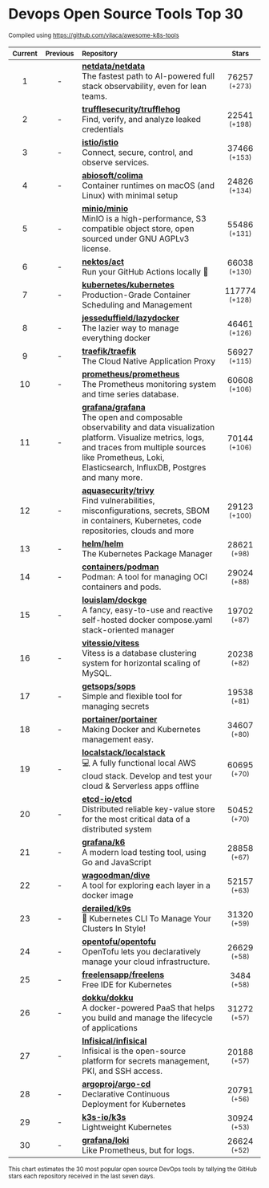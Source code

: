# Devops Open Source Tools Top 30
<sup>Compiled using https://github.com/vilaca/awesome-k8s-tools</sup>
<div align="center">

|<sub>Current</sub>|<sub>Previous</sub>|<sub>Repository</sub>|<sub>Stars</sub>|
|:---:|:---:|:---|:---:|
|1|-|[**netdata/netdata**](https://github.com/netdata/netdata)<br/>The fastest path to AI-powered full stack observability, even for lean teams.|76257 <sup>(+273)</sup>|
|2|-|[**trufflesecurity/trufflehog**](https://github.com/trufflesecurity/trufflehog)<br/>Find, verify, and analyze leaked credentials|22541 <sup>(+198)</sup>|
|3|-|[**istio/istio**](https://github.com/istio/istio)<br/>Connect, secure, control, and observe services.|37466 <sup>(+153)</sup>|
|4|-|[**abiosoft/colima**](https://github.com/abiosoft/colima)<br/>Container runtimes on macOS (and Linux) with minimal setup|24826 <sup>(+134)</sup>|
|5|-|[**minio/minio**](https://github.com/minio/minio)<br/>MinIO is a high-performance, S3 compatible object store, open sourced under GNU AGPLv3 license.|55486 <sup>(+131)</sup>|
|6|-|[**nektos/act**](https://github.com/nektos/act)<br/>Run your GitHub Actions locally 🚀|66038 <sup>(+130)</sup>|
|7|-|[**kubernetes/kubernetes**](https://github.com/kubernetes/kubernetes)<br/>Production-Grade Container Scheduling and Management|117774 <sup>(+128)</sup>|
|8|-|[**jesseduffield/lazydocker**](https://github.com/jesseduffield/lazydocker)<br/>The lazier way to manage everything docker|46461 <sup>(+126)</sup>|
|9|-|[**traefik/traefik**](https://github.com/traefik/traefik)<br/>The Cloud Native Application Proxy|56927 <sup>(+115)</sup>|
|10|-|[**prometheus/prometheus**](https://github.com/prometheus/prometheus)<br/>The Prometheus monitoring system and time series database.|60608 <sup>(+106)</sup>|
|11|-|[**grafana/grafana**](https://github.com/grafana/grafana)<br/>The open and composable observability and data visualization platform. Visualize metrics, logs, and traces from multiple sources like Prometheus, Loki, Elasticsearch, InfluxDB, Postgres and many more. |70144 <sup>(+106)</sup>|
|12|-|[**aquasecurity/trivy**](https://github.com/aquasecurity/trivy)<br/>Find vulnerabilities, misconfigurations, secrets, SBOM in containers, Kubernetes, code repositories, clouds and more|29123 <sup>(+100)</sup>|
|13|-|[**helm/helm**](https://github.com/helm/helm)<br/>The Kubernetes Package Manager|28621 <sup>(+98)</sup>|
|14|-|[**containers/podman**](https://github.com/containers/podman)<br/>Podman: A tool for managing OCI containers and pods.|29024 <sup>(+88)</sup>|
|15|-|[**louislam/dockge**](https://github.com/louislam/dockge)<br/>A fancy, easy-to-use and reactive self-hosted docker compose.yaml stack-oriented manager|19702 <sup>(+87)</sup>|
|16|-|[**vitessio/vitess**](https://github.com/vitessio/vitess)<br/>Vitess is a database clustering system for horizontal scaling of MySQL.|20238 <sup>(+82)</sup>|
|17|-|[**getsops/sops**](https://github.com/getsops/sops)<br/>Simple and flexible tool for managing secrets|19538 <sup>(+81)</sup>|
|18|-|[**portainer/portainer**](https://github.com/portainer/portainer)<br/>Making Docker and Kubernetes management easy.|34607 <sup>(+80)</sup>|
|19|-|[**localstack/localstack**](https://github.com/localstack/localstack)<br/>💻 A fully functional local AWS cloud stack. Develop and test your cloud & Serverless apps offline|60695 <sup>(+70)</sup>|
|20|-|[**etcd-io/etcd**](https://github.com/etcd-io/etcd)<br/>Distributed reliable key-value store for the most critical data of a distributed system|50452 <sup>(+70)</sup>|
|21|-|[**grafana/k6**](https://github.com/grafana/k6)<br/>A modern load testing tool, using Go and JavaScript|28858 <sup>(+67)</sup>|
|22|-|[**wagoodman/dive**](https://github.com/wagoodman/dive)<br/>A tool for exploring each layer in a docker image|52157 <sup>(+63)</sup>|
|23|-|[**derailed/k9s**](https://github.com/derailed/k9s)<br/>🐶 Kubernetes CLI To Manage Your Clusters In Style!|31320 <sup>(+59)</sup>|
|24|-|[**opentofu/opentofu**](https://github.com/opentofu/opentofu)<br/>OpenTofu lets you declaratively manage your cloud infrastructure.|26629 <sup>(+58)</sup>|
|25|-|[**freelensapp/freelens**](https://github.com/freelensapp/freelens)<br/>Free IDE for Kubernetes|3484 <sup>(+58)</sup>|
|26|-|[**dokku/dokku**](https://github.com/dokku/dokku)<br/>A docker-powered PaaS that helps you build and manage the lifecycle of applications|31272 <sup>(+57)</sup>|
|27|-|[**Infisical/infisical**](https://github.com/Infisical/infisical)<br/>Infisical is the open-source platform for secrets management, PKI, and SSH access.|20188 <sup>(+57)</sup>|
|28|-|[**argoproj/argo-cd**](https://github.com/argoproj/argo-cd)<br/>Declarative Continuous Deployment for Kubernetes|20791 <sup>(+56)</sup>|
|29|-|[**k3s-io/k3s**](https://github.com/k3s-io/k3s)<br/>Lightweight Kubernetes|30924 <sup>(+53)</sup>|
|30|-|[**grafana/loki**](https://github.com/grafana/loki)<br/>Like Prometheus, but for logs.|26624 <sup>(+52)</sup>|


</div>

<sub>This chart estimates the 30 most popular open source DevOps tools by tallying the GitHub stars each repository received in the last seven days.</sub>
